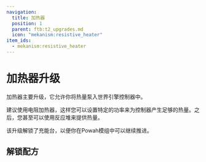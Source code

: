 ```yaml
---
navigation:
  title: 加热器
  position: 1
  parent: ftb:t2_upgrades.md
  icon: "mekanism:resistive_heater"
item_ids:
  - mekanism:resistive_heater
---
```

# 加热器升级

<ItemImage id="mekanism:resistive_heater" scale="3" />

<Color id="green">加热器</Color>主要升级，它允许你将热量泵入<Color id="gold">世界引擎控制器</Color>中。

建议使用<Color id="green">电阻加热器</Color>，这样您可以设置特定的功率来为控制器产生足够的热量。之后，您甚至可以使用反应堆来提供热量。

该升级解锁了<Color id="gold">充能台</Color>，以便你在<Color id="gold">Powah</Color>模组中可以继续推进。

## 解锁配方

<ItemGrid>
  <ItemIcon id="powah:energizing_orb" />
  <ItemIcon id="oritech:machine_core_7" />
  <ItemIcon id="oritech:promethium_axe" />
  <ItemIcon id="oritech:promethium_pickaxe" />
</ItemGrid>
